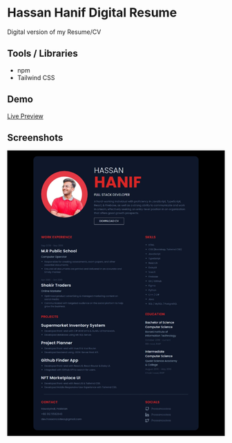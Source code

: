 # Hassan Hanif Digital Resume

Digital version of my Resume/CV

## Tools / Libraries

- npm
- Tailwind CSS

## Demo

[Live Preview](https://hassancodess.netlify.app/)

## Screenshots

![Alt text](./src/assets/screenshot.jpeg)
